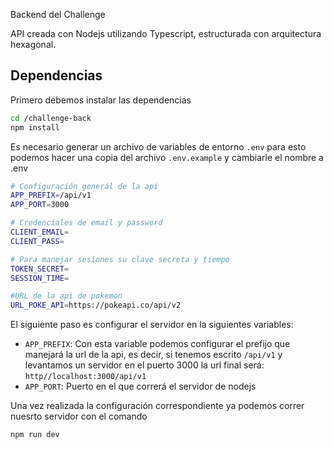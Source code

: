 Backend del Challenge

API creada con Nodejs utilizando Typescript, estructurada con arquitectura hexagonal.

## Dependencias
Primero debemos instalar las dependencias

```bash
cd /challenge-back 
npm install
```
Es necesario generar un archivo de variables de entorno `.env` para esto podemos hacer una copia del archivo `.env.example` y cambiarle el nombre a .env

```bash
# Configuración generál de la api
APP_PREFIX=/api/v1
APP_PORT=3000

# Credenciales de email y password
CLIENT_EMAIL= 
CLIENT_PASS= 

# Para manejar sesiones su clave secreta y tiempo
TOKEN_SECRET=
SESSION_TIME=

#URL de la api de pokemon
URL_POKE_API=https://pokeapi.co/api/v2
```

El siguiente paso es configurar el servidor en la siguientes variables:

- `APP_PREFIX`: Con esta variable podemos configurar el prefijo que manejará la url de la api, es decir, si tenemos escrito `/api/v1` y levantamos un servidor en el puerto 3000 la url final será: `http//localhost:3000/api/v1`
- `APP_PORT`: Puerto en el que correrá el servidor de nodejs

Una vez realizada la configuración correspondiente ya podemos correr nuesrto servidor con el comando

```bash
npm run dev
```